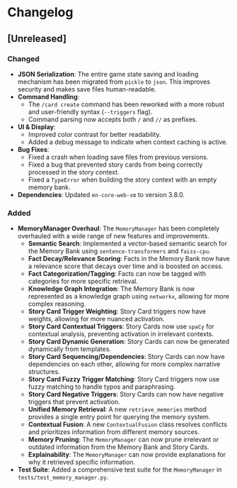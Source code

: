 # Changelog

## [Unreleased]

### Changed
- **JSON Serialization**: The entire game state saving and loading mechanism has been migrated from `pickle` to `json`. This improves security and makes save files human-readable.
- **Command Handling**:
    - The `/card create` command has been reworked with a more robust and user-friendly syntax (`--triggers` flag).
    - Command parsing now accepts both `/` and `//` as prefixes.
- **UI & Display**:
    - Improved color contrast for better readability.
    - Added a debug message to indicate when context caching is active.
- **Bug Fixes**:
    - Fixed a crash when loading save files from previous versions.
    - Fixed a bug that prevented story cards from being correctly processed in the story context.
    - Fixed a `TypeError` when building the story context with an empty memory bank.
- **Dependencies**: Updated `en-core-web-sm` to version 3.8.0.

### Added
- **MemoryManager Overhaul**: The `MemoryManager` has been completely overhauled with a wide range of new features and improvements.
    - **Semantic Search**: Implemented a vector-based semantic search for the Memory Bank using `sentence-transformers` and `faiss-cpu`.
    - **Fact Decay/Relevance Scoring**: Facts in the Memory Bank now have a relevance score that decays over time and is boosted on access.
    - **Fact Categorization/Tagging**: Facts can now be tagged with categories for more specific retrieval.
    - **Knowledge Graph Integration**: The Memory Bank is now represented as a knowledge graph using `networkx`, allowing for more complex reasoning.
    - **Story Card Trigger Weighting**: Story Card triggers now have weights, allowing for more nuanced activation.
    - **Story Card Contextual Triggers**: Story Cards now use `spaCy` for contextual analysis, preventing activation in irrelevant contexts.
    - **Story Card Dynamic Generation**: Story Cards can now be generated dynamically from templates.
    - **Story Card Sequencing/Dependencies**: Story Cards can now have dependencies on each other, allowing for more complex narrative structures.
    - **Story Card Fuzzy Trigger Matching**: Story Card triggers now use fuzzy matching to handle typos and paraphrasing.
    - **Story Card Negative Triggers**: Story Cards can now have negative triggers that prevent activation.
    - **Unified Memory Retrieval**: A new `retrieve_memories` method provides a single entry point for querying the memory system.
    - **Contextual Fusion**: A new `ContextualFusion` class resolves conflicts and prioritizes information from different memory sources.
    - **Memory Pruning**: The `MemoryManager` can now prune irrelevant or outdated information from the Memory Bank and Story Cards.
    - **Explainability**: The `MemoryManager` can now provide explanations for why it retrieved specific information.
- **Test Suite**: Added a comprehensive test suite for the `MemoryManager` in `tests/test_memory_manager.py`.